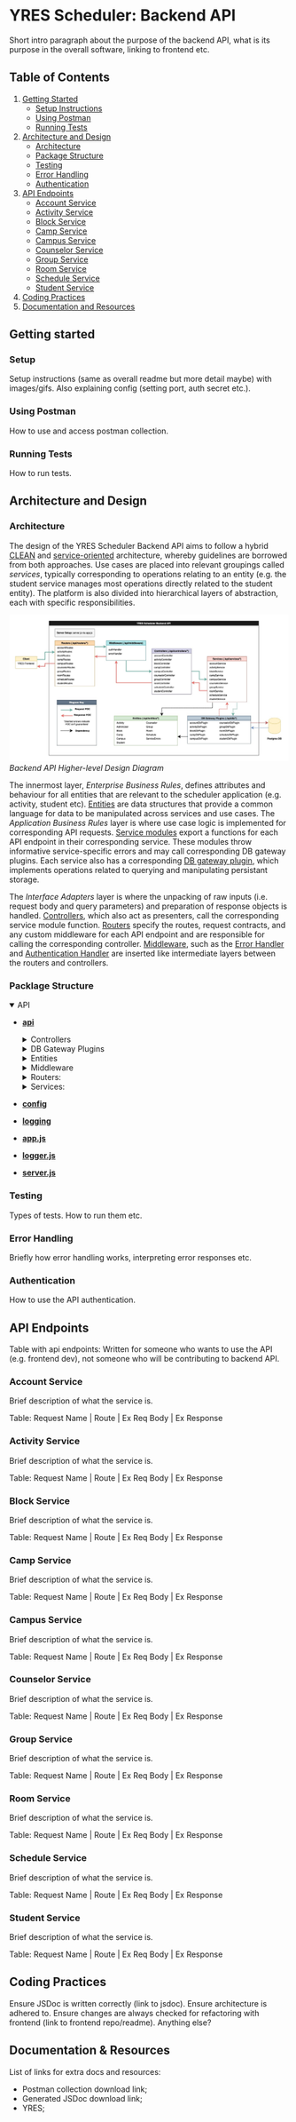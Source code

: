 # YRES Scheduler: Backend API

Short intro paragraph about the purpose of the backend API, what is its purpose in the overall software, linking to frontend etc.

## Table of Contents
1. [Getting Started](#getting-started)
    - [Setup Instructions](#setup-instructions)
    - [Using Postman](#using-postman)
    - [Running Tests](#running-tests)
2. [Architecture and Design](#architecture-and-design)
    - [Architecture](#architecture)
    - [Package Structure](#package-structure)
    - [Testing](#testing)
    - [Error Handling](#error-handling)
    - [Authentication](#authentication)
3. [API Endpoints](#api-endpoints)
    - [Account Service](#account-service)
    - [Activity Service](#activity-service)
    - [Block Service](#block-service)
    - [Camp Service](#camp-service)
    - [Campus Service](#campus-service)
    - [Counselor Service](#counselor-service)
    - [Group Service](#group-service)
    - [Room Service](#room-service)
    - [Schedule Service](#schedule-service)
    - [Student Service](#schedule-service)
4. [Coding Practices](#coding-practices)
5. [Documentation and Resources](#documentation-and-resources)

## Getting started

### Setup
Setup instructions (same as overall readme but more detail maybe) with images/gifs. Also explaining config (setting port, auth secret etc.).

### Using Postman
How to use and access postman collection.

### Running Tests
How to run tests.

## Architecture and Design

### Architecture
The design of the YRES Scheduler Backend API aims to follow a hybrid [CLEAN](https://blog.cleancoder.com/uncle-bob/2012/08/13/the-clean-architecture.html) and [service-oriented](https://aws.amazon.com/what-is/service-oriented-architecture/#:~:text=you%20implement%20microservices%3F-,What%20is%20service%2Doriented%20architecture%3F,other%20across%20platforms%20and%20languages.) architecture, whereby guidelines are borrowed from both approaches. Use cases are placed into relevant groupings called _services_, typically corresponding to operations relating to an entity (e.g. the student service manages most operations directly related to the student entity). The platform is also divided into hierarchical layers of abstraction, each with specific responsibilities.

![Backend API Higher-level Design Diagram](./assets/backend_api_1.jpg "Backend API Higher-level Design Diagram")
*Backend API Higher-level Design Diagram*

The innermost layer, _Enterprise Business Rules_, defines attributes and  behaviour for all entities that are relevant to the scheduler application (e.g. activity, student etc). [Entities](./api/entities/) are data structures that provide a common language for data to be manipulated across services and use cases. The _Application Business Rules_ layer is where use case logic is implemented for corresponding API requests. [Service modules](./api/services/) export a functions for each API endpoint in their corresponding service. These modules throw informative service-specific errors and may call corresponding DB gateway plugins. Each service also has a corresponding [DB gateway plugin](./api/db/), which implements operations related to querying and manipulating persistant storage.

The _Interface Adapters_ layer is where the unpacking of raw inputs (i.e. request body and query parameters) and preparation of response objects is handled. [Controllers](./api/controllers/), which also act as presenters, call the corresponding service module function. [Routers](./api/routes/) specify the routes, request contracts, and any custom middleware for each API endpoint and are responsible for calling the corresponding controller. [Middleware](./api/middleware/), such as the [Error Handler](./api/middleware/errorHandler.js) and [Authentication Handler](./api/middleware/authHandler.js) are inserted like intermediate layers between the routers and controllers.

### Packlage Structure
<details open>
<summary>API</summary>

- **[api](./api)**


    <details>
    <summary>Controllers</summary>

    - **[controllers](./api/controllers)**
        - **[accountController](./api/controllers/accountController.js)**
        - **[activityController](./api/controllers/activityController.js)**
        - **[blockController](./api/controllers/blockController.js)**
        - **[campController](./api/controllers/campController.js)**
        - **[campusController](./api/controllers/campusController.js)**
        - **[counselorController](./api/controllers/counselorController.js)**
        - **[groupController](./api/controllers/groupController.js)**
        - **[roomController](./api/controllers/roomController.js)**
        - **[scheduleController](./api/controllers/scheduleController.js)**
        - **[studentController](./api/controllers/studentController.js)**

    </details>

    <details>
    <summary>DB Gateway Plugins</summary>

    - **[db](./api/db)**
        - **[accountDbPlugin](./api/db/accountDbPlugin.js)**
        - **[activityDbPlugin](./api/db/activityDbPlugin.js)**
        - **[blockDbPlugin](./api/db/blockDbPlugin.js)**
        - **[campDbPlugin](./api/db/campDbPlugin.js)**
        - **[campusDbPlugin](./api/db/campusDbPlugin.js)**
        - **[counselorDbPlugin](./api/db/counselorDbPlugin.js)**
        - **[groupDbPlugin](./api/db/groupDbPlugin.js)**
        - **[roomDbPlugin](./api/db/roomDbPlugin.js)**
        - **[scheduleDbPlugin](./api/db/scheduleDbPlugin.js)**
        - **[studentDbPlugin](./api/db/studentDbPlugin.js)**
    </details>
    
    <details >
    <summary>Entities</summary>

    - **[entities](./api/entities)**
        - **[Activity](./api/entities/Activity.js)**
        - **[AdminUser](./api/entities/AdminUser.js)**
        - **[Block](./api/entities/Block.js)**
        - **[Camp](./api/entities/Camp.js)**
        - **[Campus](./api/entities/Campus.js)**
        - **[Counselor](./api/entities/Counselor.js)**
        - **[Group](./api/entities/Group.js)**
        - **[Room](./api/entities/Room.js)**
        - **[Schedule](./api/entities/Schedule.js)**
        - **[ServiceErrors](./api/entities/ServiceErrors.js)**
        - **[Student](./api/entities/ServiceErrors.js)**
    </details>

    <details>
    <summary>Middleware</summary>

    - **[middleware](./api/middleware)**
        - **[authHandler](./api/middleware/authHandler.js)**
        - **[errorHandler](./api/middleware/errorHandler.js)**
    </details>

    <details>
    <summary>Routers:</summary>

    - **[routes](./api/routes)**
        - **[accountRoutes](./api/routes/accountRoutes.js)**
        - **[activityRoutes](./api/routes/activityRoutes.js)**
        - **[blockRoutes](./api/routes/blockRoutes.js)**
        - **[campRoutes](./api/routes/campRoutes.js)**
        - **[campusRoutes](./api/routes/campusRoutes.js)**
        - **[counselorRoutes](./api/routes/counselorRoutes.js)**
        - **[groupRoutes](./api/routes/groupRoutes.js)**
        - **[roomRoutes](./api/routes/roomRoutes.js)**
        - **[scheduleRoutes](./api/routes/scheduleRoutes.js)**
        - **[studentRoutes](./api/routes/studentRoutes.js)**
    </details>

    <details>
    <summary>Services:</summary>

    - **[services](./api/services)**
        - **[accountService](./api/services/accountService.js)**
        - **[activityService](./api/services/activityService.js)**
        - **[blockService](./api/services/blockService.js)**
        - **[campService](./api/services/campService.js)**
        - **[campusService](./api/services/campusService.js)**
        - **[counselorService](./api/services/counselorService.js)**
        - **[groupService](./api/services/groupService.js)**
        - **[roomService](./api/services/roomService.js)**
        - **[scheduleService](./api/services/scheduleService.js)**
        - **[studentService](./api/services/studentService.js)**

            <details>
            <summary>Algorithms:</summary>

            - **[algo](./api/services/algo)**
                - **[accountService](./api/services/algo/scheduleAlgo.js)**
                - **[activityService](./api/services/algo/groupAlgo.js)**
            </details>

    </details>

- **[config](./config)**
- **[logging](./logging)**
- **[app.js](./app.js)**
- **[logger.js](./logger.js)**
- **[server.js](./server.js)**

</details>

### Testing
Types of tests. How to run them etc.

### Error Handling
Briefly how error handling works, interpreting error responses etc.

### Authentication
How to use the API authentication.

## API Endpoints

Table with api endpoints:
Written for someone who wants to use the API (e.g. frontend dev), not someone who will be contributing to backend API.

### Account Service
Brief description of what the service is.

Table: Request Name | Route | Ex Req Body | Ex Response

### Activity Service
Brief description of what the service is.

Table: Request Name | Route | Ex Req Body | Ex Response

### Block Service
Brief description of what the service is.

Table: Request Name | Route | Ex Req Body | Ex Response

### Camp Service
Brief description of what the service is.

Table: Request Name | Route | Ex Req Body | Ex Response

### Campus Service
Brief description of what the service is.

Table: Request Name | Route | Ex Req Body | Ex Response

### Counselor Service
Brief description of what the service is.

Table: Request Name | Route | Ex Req Body | Ex Response

### Group Service
Brief description of what the service is.

Table: Request Name | Route | Ex Req Body | Ex Response

### Room Service
Brief description of what the service is.

Table: Request Name | Route | Ex Req Body | Ex Response

### Schedule Service
Brief description of what the service is.

Table: Request Name | Route | Ex Req Body | Ex Response

### Student Service
Brief description of what the service is.

Table: Request Name | Route | Ex Req Body | Ex Response

## Coding Practices
Ensure JSDoc is written correctly (link to jsdoc). Ensure architecture is adhered to. Ensure changes are always checked for refactoring with frontend (link to frontend repo/readme). Anything else?

## Documentation & Resources
List of links for extra docs and resources:
- Postman collection download link;
- Generated JSDoc download link;
- YRES;
